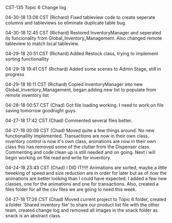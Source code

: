 CST-135 Topic 6 Change log

04-30-18 13:08 CST (Richard) Fixed tableview code to create seperate columns and tableviews so eliminate duplicate table bug.

04-30-18 12:45 CST (Richard) Restored InventoryManager and seperated its funcionality from Global_Inventory_Management. Also changed remote tableview to match local tableview.

04-29-18 20:51 CST (Richard) Added Restock class, trying to implement sorting functionallity

04-29-18 19:41 CST (Richard) Added some scenes to Admin Stage, still in progress

04-29-18 16:11 CST (Richard) Copied InventoryManager into new Global_Inventory_Management, began adding new list to populate from remote inventory list

04-28-18 00:57 CST (Chad) Got file loading working. I need to work on file saving tomorrow goodnight guys.

04-27-18 17:42 CST (Chad) Commented several files better.

04-27-18 00:09 CST (Chad) Moved quite a few things around. No new functionallity implemented. Transactions are now in their own class, inventory control is now it's own class, 			animations are now in their own class this has removed some of the clutter from the Dispenser class. Commenting and code clean up is still needed and on  			going. Next i will begin working on file read and write for inventory.

04-24-18 23:43 CST (Chad) I DID IT!!!!!  Animations are sorted, maybe a little tweeking of speed and size reduction are in order for later but as of now the animations 					are better looking than I could have expected. I added a few new classes, one for the animations and one for transactions. Also, created a files folder 				for all the csv files we are going to need this week.

04-27-18 17:26 CST (Chad) Moved current project to Topic 6 folder, created a folder 'Shared inventory file' to share our product list file with the other team, created change 					log and removed all images in the snack folder as snack is an abstract class.